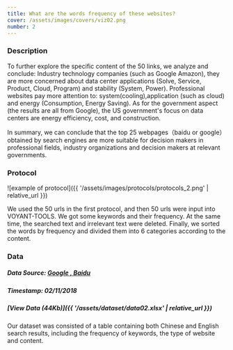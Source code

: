 ```yaml
---
title: What are the words frequency of these websites?
cover: /assets/images/covers/viz02.png
number: 2
---
```

### Description
To further explore the specific content of the 50 links, we analyze and conclude:
Industry technology companies (such as Google Amazon), they are more concerned about data center applications (Solve, Service, Product, Cloud, Program) and stability (System, Power).
Professional websites pay more attention to: system(cooling),application (such as cloud) and energy (Consumption, Energy Saving).
As for the government aspect (the results are all from Google), the US government's focus on data centers are energy efficiency, cost, and construction.

In summary, we can conclude that the top 25 webpages（baidu or google）obtained by search engines are more suitable for decision makers in professional fields, industry organizations and decision makers at relevant governments.

<!-- ![example of secondary visualization]({{ '/assets/images/example-mid-viz.svg' | relative_url }}) -->

### Protocol
![example of protocol]({{ '/assets/images/protocols/protocols_2.png' | relative_url }})

We used the 50 urls in the first protocol, and then 50 urls were input into VOYANT-TOOLS.
We got some keywords and their frequency. At the same time, the searched text and irrelevant text were deleted. Finally, we sorted the words by frequency and divided them into 6 categories according to the content.

### Data
##### Data Source: [Google , ](http://google.com)[Baidu](http://baidu.com)
##### Timestamp: 02/11/2018
##### [View Data (44Kb)]({{ '/assets/dataset/data02.xlsx' | relative_url }})
Our dataset was consisted of a table containing both Chinese and English search results, including the frequency of keywords, the type of website and content.
